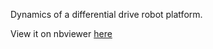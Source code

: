Dynamics of a differential drive robot platform.

View it on nbviewer [here](http://nbviewer.ipython.org/github/jcrist/pydy_examples/blob/master/differential_drive/Differential%20Drive.ipynb)
